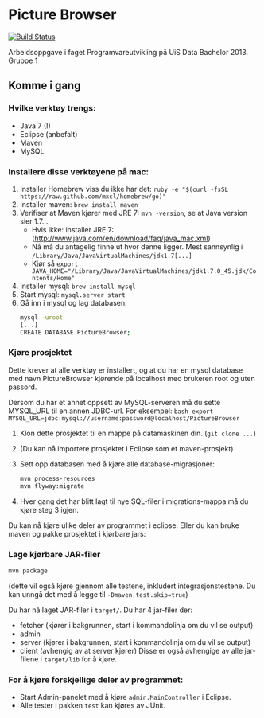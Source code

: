 Picture Browser
===============

[![Build Status](https://asjohannsson.ci.cloudbees.com/buildStatus/icon?job=Prosjekt)](https://asjohannsson.ci.cloudbees.com/job/Prosjekt/)

Arbeidsoppgave i faget Programvareutvikling på UiS Data Bachelor 2013.
Gruppe 1


Komme i gang
------------


### Hvilke verktøy trengs:

* Java 7 (!)
* Eclipse (anbefalt)
* Maven
* MySQL


### Installere disse verktøyene på mac:

1. Installer Homebrew viss du ikke har det: `ruby -e "$(curl -fsSL https://raw.github.com/mxcl/homebrew/go)"`
2. Installer maven: `brew install maven`
3. Verifiser at Maven kjører med JRE 7: `mvn -version`, se at Java version sier 1.7...
   * Hvis ikke: installer JRE 7: (http://www.java.com/en/download/faq/java_mac.xml)
   * Nå må du antagelig finne ut hvor denne ligger. Mest sannsynlig i
     `/Library/Java/JavaVirtualMachines/jdk1.7[...]`
   * Kjør så `export JAVA_HOME="/Library/Java/JavaVirtualMachines/jdk1.7.0_45.jdk/Contents/Home"`
4. Installer mysql: `brew install mysql`
5. Start mysql: `mysql.server start`
6. Gå inn i mysql og lag databasen:
   ```bash
   mysql -uroot
   [...]
   CREATE DATABASE PictureBrowser;
   ```


### Kjøre prosjektet

Dette krever at alle verktøy er installert, og at du har en mysql
database med navn PictureBrowser kjørende på localhost med brukeren
root og uten passord.

Dersom du har et annet oppsett av MySQL-serveren må du sette MYSQL_URL
til en annen JDBC-url. For eksempel: ```bash export
MYSQL_URL=jdbc:mysql://username:password@localhost/PictureBrowser ```

1. Klon dette prosjektet til en mappe på datamaskinen din. (`git clone ...`)
2. (Du kan nå importere prosjektet i Eclipse som et maven-prosjekt)
3. Sett opp databasen med å kjøre alle database-migrasjoner:

    ```bash
	mvn process-resources
	mvn flyway:migrate
	```

4. Hver gang det har blitt lagt til nye SQL-filer i migrations-mappa
   må du kjøre steg 3 igjen.

Du kan nå kjøre ulike deler av programmet i eclipse. Eller du kan bruke maven og pakke prosjektet i kjørbare jars:


### Lage kjørbare JAR-filer

```bash
mvn package
```

(dette vil også kjøre gjennom alle testene, inkludert
integrasjonstestene. Du kan unngå det med å legge til
`-Dmaven.test.skip=true`)

Du har nå laget JAR-filer i `target/`. Du har 4 jar-filer der:
* fetcher (kjører i bakgrunnen, start i kommandolinja om du vil se output)
* admin
* server (kjører i bakgrunnen, start i kommandolinja om du vil se output)
* client (avhengig av at server kjører)
Disse er også avhengige av alle jar-filene i `target/lib` for å kjøre.


### For å kjøre forskjellige deler av programmet:
   
* Start Admin-panelet med å kjøre `admin.MainController` i Eclipse.
* Alle tester i pakken `test` kan kjøres av JUnit.
